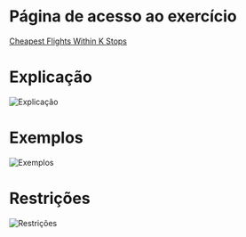 # Página de acesso ao exercício
[Cheapest Flights Within K Stops](https://leetcode.com/problems/cheapest-flights-within-k-stops/description/)<br>
# Explicação
![Explicação](../assets/AllAncertors_explicacao.PNG)
# Exemplos
![Exemplos](../assets/AllAncertors_exemplos.PNG)
# Restrições
![Restrições](../assets/AllAncertors_restricoes.PNG)
